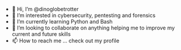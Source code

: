 - 👋 Hi, I’m @dinoglobetrotter
- 👀 I’m interested in cybersecurity, pentesting and forensics
- 🌱 I’m currently learning Python and Bash
- 💞️ I’m looking to collaborate on anything helping me to improve my current and future skills
- 📫 How to reach me ... check out my profile

<!---
dinoglobetrotter/dinoglobetrotter is a ✨ special ✨ repository because its `README.md` (this file) appears on your GitHub profile.
You can click the Preview link to take a look at your changes.
--->
